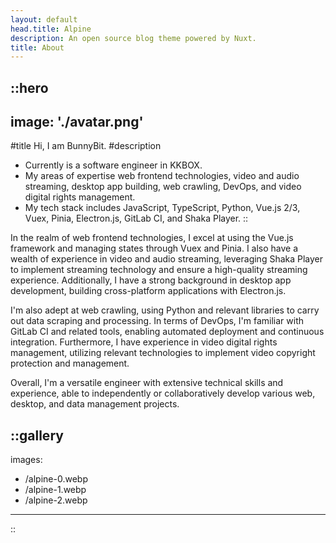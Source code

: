 ```yaml
---
layout: default
head.title: Alpine
description: An open source blog theme powered by Nuxt.
title: About
---
```


::hero
---
image: './avatar.png'
---
#title
Hi, I am BunnyBit.
#description
- Currently is a software engineer in KKBOX.
- My areas of expertise web frontend technologies, video and audio streaming, desktop app building, web crawling, DevOps, and video digital rights management. 
- My tech stack includes JavaScript, TypeScript, Python, Vue.js 2/3, Vuex, Pinia, Electron.js, GitLab CI, and Shaka Player.
::

In the realm of web frontend technologies, I excel at using the Vue.js framework and managing states through Vuex and Pinia. I also have a wealth of experience in video and audio streaming, leveraging Shaka Player to implement streaming technology and ensure a high-quality streaming experience. Additionally, I have a strong background in desktop app development, building cross-platform applications with Electron.js.

I'm also adept at web crawling, using Python and relevant libraries to carry out data scraping and processing. In terms of DevOps, I'm familiar with GitLab CI and related tools, enabling automated deployment and continuous integration. Furthermore, I have experience in video digital rights management, utilizing relevant technologies to implement video copyright protection and management.

Overall, I'm a versatile engineer with extensive technical skills and experience, able to independently or collaboratively develop various web, desktop, and data management projects.

::gallery
---
images:
  - /alpine-0.webp
  - /alpine-1.webp
  - /alpine-2.webp
---
::
